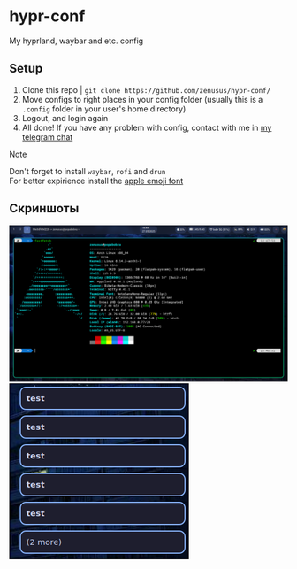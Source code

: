 # hypr-conf
My hyprland, waybar and etc. config

## Setup
1. Clone this repo | `git clone https://github.com/zenusus/hypr-conf/`
2. Move configs to right places in your config folder (usually this is a `.config` folder in your user's home directory)
3. Logout, and login again
4. All done! If you have any problem with config, contact with me in  [my telegram chat](https://t.me/zenusuoff)

> [!NOTE]
> Don't forget to install `waybar`, `rofi` and `drun` <br>
> For better expirience install the [apple emoji font](https://github.com/samuelngs/apple-emoji-linux/releases)

## Скриншоты
![Screenshoot 1](/screenshots/1.png)
![Screenshoot 2](/screenshots/2.png)
